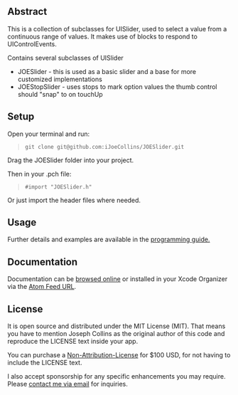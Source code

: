 Abstract
--------

This is a collection of subclasses for UISlider, used to select a value from a continuous range of values. It makes use of blocks to respond to UIControlEvents.

Contains several subclasses of UISlider

- JOESlider - this is used as a basic slider and a base for more customized implementations
- JOEStopSlider - uses stops to mark option values the thumb control should "snap" to on touchUp

Setup
-----

Open your terminal and run:

> ```git clone git@github.com:iJoeCollins/JOESlider.git```

Drag the JOESlider folder into your project.

Then in your .pch file:

> ```#import "JOESlider.h"```

Or just import the header files where needed.

Usage
-----

Further details and examples are available in the [programming guide.](http://developer.ijoe.co/library/JOESlider/docs/Programming%20Guide)

Documentation
-------------

Documentation can be [browsed online](http://developer.ijoe.co/library/JOESlider) or installed in your Xcode Organizer via the [Atom Feed URL](http://developer.ijoe.co/library/JOESlider/JOESlider.atom).

License
-------

It is open source and distributed under the MIT License (MIT). That means you have to mention Joseph Collins as the original author of this code and reproduce the LICENSE text inside your app.

You can purchase a <a href="mailto:joe@ijoe.co?subject=JOESlider%20Non-Attribution-License">Non-Attribution-License</a> for $100 USD, for not having to include the LICENSE text.

I also accept sponsorship for any specific enhancements you may require. Please <a href="mailto:joe@ijoe.co?subject=JOESlider%20Sponsorship">contact me via email</a> for inquiries.
